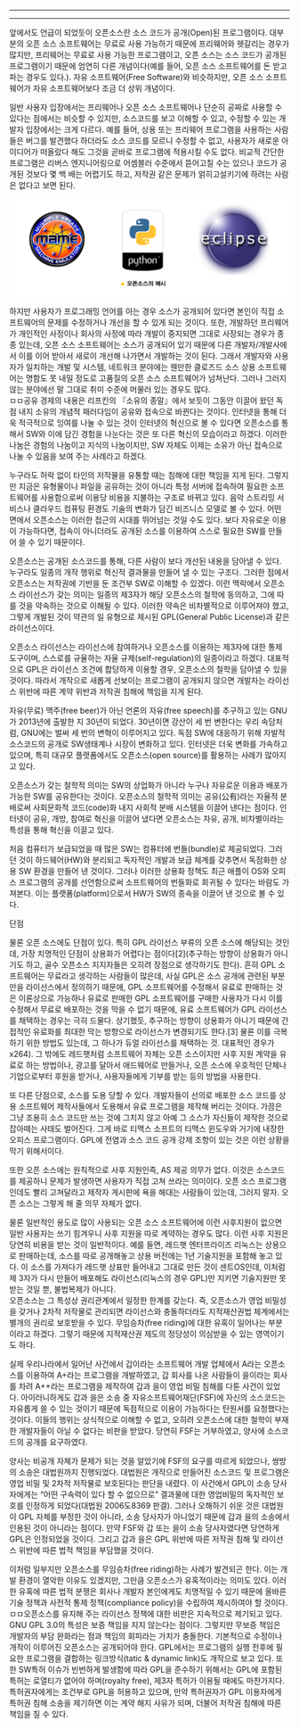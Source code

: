 
---



---

앞에서도 언급이 되었듯이 오픈소스란 소스 코드가 공개\(Open\)된 프로그램이다. 대부분의 오픈 소스 소프트웨어는 무료로 사용 가능하기 때문에 프리웨어와 헷갈리는 경우가 많지만, 프리웨어는 무료로 사용 가능한 프로그램이고, 오픈 소스는 소스 코드가 공개된 프로그램이기 때문에 엄연히 다른 개념이다\(예를 들어, 오픈 소스 소프트웨어를 돈 받고 파는 경우도 있다.\). 자유 소프트웨어\(Free Software\)와 비슷하지만, 오픈 소스 소프트웨어가 자유 소프트웨어보다 조금 더 상위 개념이다.

일반 사용자 입장에서는 프리웨어나 오픈 소스 소프트웨어나 단순히 공짜로 사용할 수 있다는 점에서는 비슷할 수 있지만, 소스코드를 보고 이해할 수 있고, 수정할 수 있는 개발자 입장에서는 크게 다르다. 예를 들어, 상용 또는 프리웨어 프로그램을 사용하는 사람들은 버그를 발견했다 하더라도 소스 코드를 모르니 수정할 수 없고, 사용자가 새로운 아이디어가 떠올랐다 해도 그것을 곧바로 프로그램에 적용시킬 수도 없다. 비교적 간단한 프로그램은 리버스 엔지니어링으로 어셈블러 수준에서 뜯어고칠 수는 있으나 코드가 공개된 것보다 몇 백 배는 어렵기도 하고, 저작권 같은 문제가 얽히고설키기에 하려는 사람은 없다고 보면 된다.

![](/assets/1.png)

하지만 사용자가 프로그래밍 언어를 아는 경우 소스가 공개되어 있다면 본인이 직접 소프트웨어의 문제를 수정하거나 개선을 할 수 있게 되는 것이다. 또한, 개발하던 프리웨어가 개인적인 사정이나 회사의 사정에 따라 개발이 중지되면 그대로 사장되는 경우가 종종 있는데, 오픈 소스 소프트웨어는 소스가 공개되어 있기 때문에 다른 개발자/개발사에서 이를 이어 받아서 새로이 개선해 나가면서 개발하는 것이 된다. 그래서 개발자와 사용자가 일치하는 개발 및 시스템, 네트워크 분야에는 웬만한 클로즈드 소스 상용 소프트웨어는 명함도 못 내밀 정도로 고품질의 오픈 소스 소프트웨어가 넘쳐난다. 그러나 그러지 않는 분야에선 말 그대로 취미 수준에 머물러 있는 경우도 많다.  
ㅁㅁ공유 경제의 내용은 리프킨의 『소유의 종말』에서 보듯이 그동안 이끌어 왔던 독점 내지 소유의 개념적 패러다임이 공유와 접속으로 바뀐다는 것이다. 인터넷을 통해 더욱 적극적으로 잉여를 나눌 수 있는 것이 인터넷의 혁신으로 볼 수 있다면 오픈소스를 통해서 SW와 이에 담긴 경험을 나눈다는 것은 또 다른 혁신의 모습이라고 하겠다. 이러한 나눔은 경험의 나눔이고 지식의 나눔이지만, SW 자체도 이제는 소유가 아닌 접속으로 나눌 수 있음을 보여 주는 사례라고 하겠다.

누구라도 허락 없이 타인의 저작물을 유통할 때는 침해에 대한 책임을 지게 된다. 그렇지만 지금은 유형물이나 파일을 공유하는 것이 아니라 특정 서버에 접속하여 필요한 소프트웨어를 사용함으로써 이용당 비용을 지불하는 구조로 바뀌고 있다. 음악 스트리밍 서비스나 클라우드 컴퓨팅 환경도 기술의 변화가 담긴 비즈니스 모델로 볼 수 있다. 어떤 면에서 오픈소스는 이러한 접근의 시대를 뛰어넘는 것일 수도 있다. 보다 자유로운 이용이 가능하다면, 접속이 아니더라도 공개된 소스를 이용하여 스스로 필요한 SW를 만들어 쓸 수 있기 때문이다.

오픈소스는 공개된 소스코드를 통해, 다른 사람이 보다 개선된 내용을 담아낼 수 있다. 누구라도 일종의 개작 행위로 혁신적 결과물을 만들어 낼 수 있는 구조다. 그러한 점에서 오픈소스는 저작권에 기반을 둔 조건부 SW로 이해할 수 있겠다. 이런 맥락에서 오픈소스 라이선스가 갖는 의미는 일종의 제3자가 해당 오픈소스의 철학에 동의하고, 그에 따를 것을 약속하는 것으로 이해될 수 있다. 이러한 약속은 비차별적으로 이루어져야 했고, 그렇게 개발된 것이 약관의 일 유형으로 제시된 GPL\(General Public License\)과 같은 라이선스이다.

오픈소스 라이선스는 라이선스에 참여하거나 오픈소스를 이용하는 제3자에 대한 통제 도구이며, 스스로를 규율하는 자율 규제\(self-regulation\)의 일종이라고 하겠다. 대표적으로 GPL은 라이선스 조건에 합당하게 이용할 경우, 오픈소스의 철학을 담아낼 수 있을 것이다. 따라서 개작으로 새롭게 선보이는 프로그램이 공개되지 않으면 개발자는 라이선스 위반에 따른 계약 위반과 저작권 침해에 책임을 지게 된다.

자유\(무료\) 맥주\(free beer\)가 아닌 언론의 자유\(free speech\)를 추구하고 있는 GNU가 2013년에 출발한 지 30년이 되었다. 30년이면 강산이 세 번 변한다는 우리 속담처럼, GNU에는 벌써 세 번의 변혁이 이루어지고 있다. 독점 SW에 대응하기 위해 자발적 소스코드의 공개로 SW생태계나 시장이 변화하고 있다. 인터넷은 더욱 변화를 가속하고 있으며, 특히 대규모 플랫폼에서도 오픈소스\(open source\)를 활용하는 사례가 많아지고 있다.

오픈소스가 갖는 철학적 의미는 SW의 상업화가 아니라 누구나 자유로운 이용과 배포가 가능한 SW를 공유한다는 것이다. 오픈소스의 철학적 의미는 공유\(公有\)라는 자율적 분배로써 사회문화적 코드\(code\)화 내지 사회적 분배 시스템을 이끌어 낸다는 점이다. 인터넷이 공유, 개방, 참여로 혁신을 이끌어 냈다면 오픈소스는 자유, 공개, 비차별이라는 특성을 통해 혁신을 이끌고 있다.

처음 컴퓨터가 보급되었을 때 많은 SW는 컴퓨터에 번들\(bundle\)로 제공되었다. 그러던 것이 하드웨어\(HW\)와 분리되고 독자적인 개발과 보급 체계를 갖추면서 독점화한 상용 SW 환경을 만들어 낸 것이다. 그러나 이러한 상용화 정책도 최근 애플이 OS와 오피스 프로그램의 공개를 선언함으로써 소프트웨어의 번들화로 회귀될 수 있다는 바람도 가져본다. 이는 플랫폼\(platform\)으로서 HW가 SW의 종속을 이끌어 낸 것으로 볼 수 있다.

단점

물론 오픈 소스에도 단점이 있다. 특히 GPL 라이선스 부류의 오픈 소스에 해당되는 것인데, 가장 치명적인 단점이 상용화가 어렵다는 점이다[2](추구하는 방향이 상용화가 아니기도 하고, 골수 오픈소스 지지자들은 오히려 장점으로 생각하기도 한다). 흔히 GPL 소프트웨어는 무료라고 생각하는 사람들이 많은데, 사실 GPL은 소스 공개에 관련된 부분만을 라이선스에서 정의하기 때문에, GPL 소프트웨어를 수정해서 유료로 판매하는 것은 이론상으로 가능하나 유료로 판매한 GPL 소프트웨어를 구매한 사용자가 다시 이를 수정해서 무료로 배포하는 것을 막을 수 없기 때문에, 유료 소프트웨어가 GPL 라이선스를 채택하는 경우는 극히 드물다. 상기했듯, 추구하는 방향이 상용화가 아니기 때문에 간접적인 유료화를 최대한 막는 방향으로 라이선스가 변경되기도 한다.\[3\] 물론 이를 극복하기 위한 방법도 있는데, 그 하나가 듀얼 라이선스를 채택하는 것. 대표적인 경우가 x264\). 그 밖에도 레드햇처럼 소프트웨어 자체는 오픈 소스이지만 사후 지원 계약을 유료로 하는 방법이나, 광고를 달아서 애드웨어로 만들거나, 오픈 소스에 우호적인 단체나 기업으로부터 후원을 받거나, 사용자들에게 기부를 받는 등의 방법을 사용한다.

또 다른 단점으로, 소스를 도용 당할 수 있다. 개발자들이 선의로 배포한 소스 코드를 상용 소프트웨어 제작사들에서 도용해서 유료 프로그램을 제작해 버리는 것이다. 가끔은 그냥 조용히 소스 코드만 쓰는 것에 그치지 않고 아예 그 소스가 자신들이 제작한 것으로 잡아떼는 사태도 벌어진다. 그게 바로 티맥스 소프트의 티맥스 윈도우와 거기에 내장한 오피스 프로그램이다. GPL에 전염과 소스 코드 공개 강제 조항이 있는 것은 이런 상황을 막기 위해서이다.

또한 오픈 소스에는 원칙적으로 사후 지원인즉, AS 제공 의무가 없다. 이것은 소스코드를 제공하니 문제가 발생하면 사용자가 직접 고쳐 쓰라는 의미이다. 오픈 소스 프로그램인데도 빨리 고쳐달라고 제작자 게시판에 욕을 해대는 사람들이 있는데, 그러지 말자. 오픈 소스는 그렇게 해 줄 의무 자체가 없다.

물론 일반적인 용도로 많이 사용되는 오픈 소스 소프트웨어에 이런 사후지원이 없으면 일반 사용자는 쓰기 힘겨우니 사후 지원을 따로 계약하는 경우도 많다. 이런 사후 지원은 당연히 비용을 받는 것이 일반적이다. 예를 들면, 레드햇 엔터프라이즈 리눅스는 상용으로 판매하는데, 소스를 따로 공개해놓고 상용 버전에는 1년 기술지원을 포함해 놓고 있다. 이 소스를 가져다가 레드햇 상표만 들어내고 그대로 만든 것이 센트OS인데, 이처럼 제 3자가 다시 만들어 배포해도 라이선스\(리눅스의 경우 GPL\)만 지키면 기술지원만 못 받는 것일 뿐, 불법복제가 아니다.  
오픈소스는 그 특성상 권리관계에서 일정한 한계를 갖는다. 즉, 오픈소스가 영업 비밀성을 갖거나 2차적 저작물로 관리되면 라이선스와 충돌하더라도 지적재산권법 체계에서는 별개의 권리로 보호받을 수 있다. 무임승차\(free riding\)에 대한 유혹이 일어나는 부분이라고 하겠다. 그렇기 때문에 지적재산권 제도의 정당성이 의심받을 수 있는 영역이기도 하다.

실제 우리나라에서 일어난 사건에서 갑이라는 소프트웨어 개발 업체에서 A라는 오픈소스를 이용하여 A+라는 프로그램을 개발하였고, 갑 회사를 나온 사람들이 을이라는 회사를 차려 A++라는 프로그램을 제작하여 갑과 을이 영업 비밀 침해를 다툰 사건이 있었다. 아이러니하게도 갑과 을은 소송 중 자유소프트웨어재단\(FSF\)에 자신의 소스코드는 자유롭게 쓸 수 있는 것이기 때문에 독점적으로 이용이 가능하다는 탄원서를 요청했다는 것이다. 이들의 행위는 상식적으로 이해할 수 없고, 오히려 오픈소스에 대한 철학이 부재한 개발자들이 아닐 수 없다는 비판을 받았다. 당연히 FSF는 거부하였고, 양사에 소스코드의 공개를 요구하였다.

양사는 비공개 자체가 문제가 되는 것을 알았기에 FSF의 요구를 따르게 되었으나, 쌍방의 소송은 대법원까지 진행되었다. 대법원은 개작으로 만들어진 소스코드 및 프로그램은 영업 비밀 및 2차적 저작물로 보호된다는 판단을 내렸다. 이 사건에서 GPL이 소송 당사자에게는 “어떤 구속력이 있다 할 수 없으므로” 결과물에 대한 영업비밀의 독자적인 보호를 인정하게 되었다\(대법원 2006도8369 판결\). 그러나 오해하기 쉬운 것은 대법원이 GPL 자체를 부정한 것이 아니라, 소송 당사자가 아니었기 때문에 갑과 을의 소송에서 인용된 것이 아니라는 점이다. 만약 FSF와 갑 또는 을이 소송 당사자였다면 당연하게 GPL은 인정되었을 것이다. 그리고 갑과 을은 GPL 위반에 따른 저작권 침해 및 라이선스 위반에 따른 법적 책임을 부담했을 것이다.

이처럼 일부지만 오픈소스를 무임승차\(free riding\)하는 사례가 발견되곤 한다. 이는 개발 환경이 열악한 이유도 있겠지만, 그만큼 오픈소스가 유혹적이라는 의미도 있다. 이러한 유혹에 따른 법적 분쟁은 회사나 개발자 본인에게도 치명적일 수 있기 때문에 올바른 기술 정책과 사전적 통제 정책\(compliance policy\)을 수립하여 제시하여야 할 것이다.  
ㅁㅁ오픈소스를 유지해 주는 라이선스 정책에 대한 비판은 지속적으로 제기되고 있다. GNU GPL 3.0의 특성은 보증 책임을 지지 않는다는 점이다. 그렇지만 무보증 책임은 개발자의 부담 완화라는 점과 책임의 회피라는 가치가 충돌한다. 기본적으로 수정이나 개작이 이루어진 오픈소스는 공개되어야 한다. GPL에서는 프로그램의 실행 전후에 필요한 프로그램을 결합하는 링크방식\(tatic & dynamic link\)도 개작으로 보고 있다. 또한 SW특허 이슈가 빈번하게 발생함에 따라 GPL을 준수하기 위해서는 GPL에 포함된 특허는 로열티가 없어야 하며\(royalty free\), 제3자 특허가 이용될 때에도 마찬가지다. 특허권자에게는 조건부로 GPL을 허용하고 있으며, 만약 특허권자가 GPL 이용자에게 특허권 침해 소송을 제기하면 이는 계약 해지 사유가 되며, 더불어 저작권 침해에 따른 책임을 질 수 있다.

